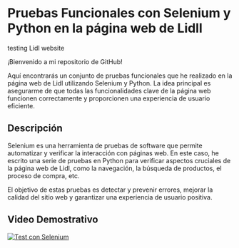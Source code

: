# Pruebas Funcionales con Selenium y Python en la página web de Lidll
testing Lidl website

¡Bienvenido a mi repositorio de GitHub!

Aquí encontrarás un conjunto de pruebas funcionales que he realizado en la página web de Lidl utilizando Selenium y Python. La idea principal es asegurarme de que todas las funcionalidades clave de la página web funcionen correctamente y proporcionen una experiencia de usuario eficiente.

## Descripción
Selenium es una herramienta de pruebas de software que permite automatizar y verificar la interacción con páginas web. En este caso, he escrito una serie de pruebas en Python para verificar aspectos cruciales de la página web de Lidl, como la navegación, la búsqueda de productos, el proceso de compra, etc.

El objetivo de estas pruebas es detectar y prevenir errores, mejorar la calidad del sitio web y garantizar una experiencia de usuario positiva.

## Video Demostrativo
[![Test con Selenium](https://img.youtube.com/vi/9I6IsbGydwE/0.jpg)](https://www.youtube.com/watch?v=9I6IsbGydwE)